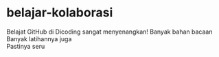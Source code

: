 # belajar-kolaborasi
Belajat GitHub di Dicoding sangat menyenangkan!
Banyak bahan bacaan<br>
Banyak latihannya juga<br>
Pastinya seru
